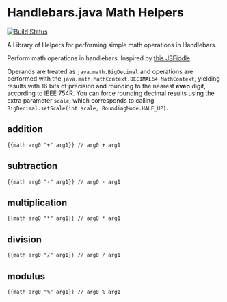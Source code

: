 # Handlebars.java Math Helpers

[![Build Status](https://travis-ci.org/mrhanlon/handlebars-math-helper.svg?branch=master)](https://travis-ci.org/mrhanlon/handlebars-math-helper)

A Library of Helpers for performing simple math operations in Handlebars.

Perform math operations in handlebars. Inspired by [this JSFiddle](http://jsfiddle.net/mpetrovich/wMmHS/).

Operands are treated as `java.math.BigDecimal` and operations are performed with the
`java.math.MathContext.DECIMAL64 MathContext`, yielding results with 16 bits of precision
and rounding to the nearest **even** digit, according to IEEE 754R. You can force rounding
decimal results using the extra parameter `scale`, which corresponds to calling
`BigDecimal.setScale(int scale, RoundingMode.HALF_UP)`.

## addition

```
{{math arg0 "+" arg1}} // arg0 + arg1
```

## subtraction

```
{{math arg0 "-" arg1}} // arg0 - arg1
```

## multiplication

```
{{math arg0 "*" arg1}} // arg0 * arg1
```

## division

```
{{math arg0 "/" arg1}} // arg0 / arg1
```

## modulus

```
{{math arg0 "%" arg1}} // arg0 % arg1
```
